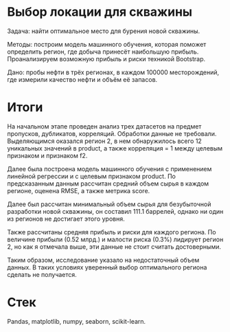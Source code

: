 # Выбор локации для скважины
Задача: найти оптимальное место для бурения новой скважины.

Методы: построим модель машинного обучения, которая поможет определить регион, где добыча принесёт наибольшую прибыль. Проанализируем возможную прибыль и риски техникой Bootstrap.

Дано: пробы нефти в трёх регионах, в каждом 100000 месторождений, где измерили качество нефти и объём её запасов.

# Итоги
На начальном этапе проведен анализ трех датасетов на предмет пропусков, дубликатов, корреляций. Обработки данные не требовали. Выделяющимся оказался регион 2, в нем обнаружилось всего 12 уникальных значений в product, а также корреляция = 1 между целевым признаком и признаком f2.

Далее была построена модель машинного обучения с применением линейной регрессии и с целевым признаком product. По предсказанным данным рассчитан средний объем сырья в каждом регионе, оценена RMSE, а также метрика score.

Далее был рассчитан минимальный объем сырья для безубыточной разработки новой скважины, он составил 111.1 баррелей, однако ни один из регионов не достигает этого уровня.

Также рассчитаны средняя прибыль и риски для каждого региона. По величине прибыли (0.52 млрд.) и малости риска (0.3%) лидирует регион 2, но как я отмечала выше, эти данные не стоит считать достоверными.

Таким образом, исследование указало на недостаточный объем данных. В таких условиях уверенный выбор оптимального региона сделать не получается.

# Стек
Pandas, matplotlib, numpy, seaborn, scikit-learn.